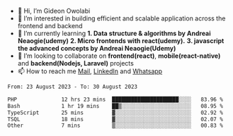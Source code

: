 - 👋 Hi, I’m Gideon Owolabi
- 👀 I’m interested in building efficient and scalable application across the frontend and backend
- 🌱 I’m currently learning <b>1. Data structure & algorithms by Andreai Neaogie(udemy)</b> <b>2. Micro frontends with react(udemy).</b>  <b>3. javascript the advanced concepts by Andreai Neaogie(Udemy)</b>
- 💞️ I’m looking to collaborate on <b>frontend(react)</b>, <b>mobile(react-native)</b> and <b>backend(Nodejs, Laravel)</b> projects
- 📫 How to reach me <a href="mailto:gideoniyin2021@gmail.com">Mail</a>, <a href="https://www.linkedin.com/in/gideon-owolabi-9b667a232/">LinkedIn</a> and <a href="https://wa.me/2348055377085">Whatsapp</a>

<!---
gude1/gude1 is a ✨ special ✨ repository because its `README.md` (this file) appears on your GitHub profile.
You can click the Preview link to take a look at your changes.
--->

<!--START_SECTION:waka-->

```txt
From: 23 August 2023 - To: 30 August 2023

PHP              12 hrs 23 mins  █████████████████████░░░░   83.96 %
Bash             1 hr 19 mins    ██▒░░░░░░░░░░░░░░░░░░░░░░   08.95 %
TypeScript       25 mins         ▓░░░░░░░░░░░░░░░░░░░░░░░░   02.92 %
TSQL             18 mins         ▓░░░░░░░░░░░░░░░░░░░░░░░░   02.07 %
Other            7 mins          ▒░░░░░░░░░░░░░░░░░░░░░░░░   00.83 %
```

<!--END_SECTION:waka-->
